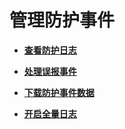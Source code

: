 # 管理防护事件<a name="waf_01_0018"></a>

-   **[查看防护日志](查看防护日志.md)**  

-   **[处理误报事件](处理误报事件.md)**  

-   **[下载防护事件数据](下载防护事件数据.md)**  

-   **[开启全量日志](开启全量日志.md)**  

